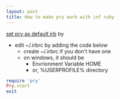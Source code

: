 ```yaml
---
layout: post
title: How to make pry work with inf ruby
---
```


[set pry as default irb](http://blog.revathskumar.com/2012/11/set-pry-as-default-irb.html) by

* edit ~/.irbrc by adding the code below
  * create ~/.irbrc if you don't have one
  * on windows, it should be
    * Envrionment Variable HOME
	* or, %USERPROFILE% directory

```ruby
require 'pry'
Pry.start
exit
```
